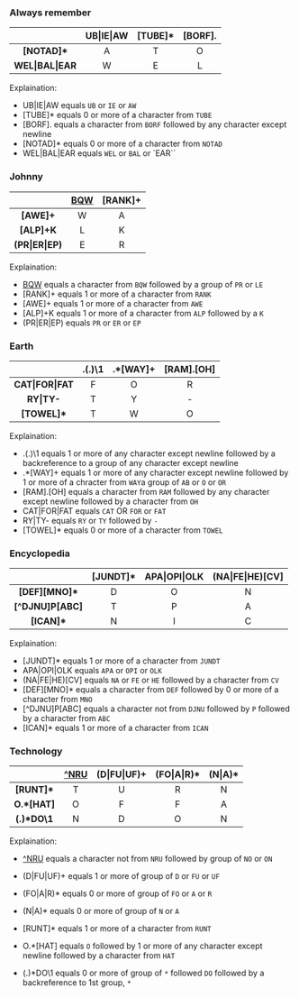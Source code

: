 ### Always remember

|                  | UB\|IE\|AW | [TUBE]* | [BORF]. |
|:----------------:|:----------:|:-------:|:-------:|
| <b>[NOTAD]*      | A          | T       | O       |
| <b>WEL\|BAL\|EAR | W          | E       | L       |

Explaination: 
* UB|IE|AW equals  `UB` or `IE` or `AW`
* [TUBE]* equals 0 or more of a character from `TUBE`
* [BORF]. equals a character from `BORF` followed by any character except newline
* [NOTAD]* equals 0 or more of a character from `NOTAD`
* WEL|BAL|EAR equals `WEL` or `BAL` or `EAR``  

### Johnny

|               | [BQW](PR\|LE) | [RANK]+ |
|:-------------:|:-------------:|:-------:|
| <b>[AWE]+     | W             | A       |
| <b>[ALP]+K    | L             | K       |
| <b>(PR\|ER\|EP) | E             | R       |

Explaination: 
* [BQW](PR\|LE) equals a character from `BQW` followed by a group of `PR` or `LE`
* [RANK]+ equals 1 or more of a character from `RANK`
* [AWE]+ equals 1 or more of a character from `AWE`
* [ALP]+K equals 1 or more of a character from `ALP` followed by a `K`
* (PR|ER|EP) equals `PR` or `ER` or `EP` 

### Earth

|                | .(.)\1 | .*[WAY]+ | [RAM].[OH] |
|:--------------:|:------:|:--------:|:----------:|
| <b>CAT\|FOR\|FAT | F      | O        | R
| <b>RY\|TY\-     | T      | Y        | -
| <b>[TOWEL]*    | T      | W        | O

Explaination: 
* .(.)\1 equals 1 or more of any character except newline followed by a backreference to a group of any character except newline
* .*[WAY]+ equals 1 or more of any character except newline followed by 1 or more of a chracter from `WAY`a group of `AB` or `O` or `OR`
* [RAM].[OH] equals a character from `RAM` followed by any character except newline followed by a character from `OH`
* CAT|FOR|FAT equals `CAT` OR `FOR` or `FAT` 
* RY|TY\- equals `RY` or `TY` followed by `-` 
* [TOWEL]* equals 0 or more of a character from `TOWEL`

### Encyclopedia

|                  | [JUNDT]* | APA\|OPI\|OLK | (NA\|FE\|HE)[CV] |
|:----------------:|:--------:|:-------------:|:----------------:|
| <b>[DEF][MNO]*   | D        | O             | N
| <b>[^DJNU]P[ABC] | T        | P             | A
| <b>[ICAN]*       | N        | I             | C

Explaination: 
* [JUNDT]* equals 1 or more of a character from `JUNDT`
* APA|OPI|OLK equals `APA` or `OPI` or `OLK`
* (NA|FE|HE)[CV] equals `NA` or `FE` or `HE` followed by a character from `CV`
* [DEF][MNO]* equals a character from `DEF` followed by 0 or more of a character from `MNO`
* [^DJNU]P[ABC] equals a character not from `DJNU` followed by `P` followed by a character from `ABC`
* [ICAN]* equals 1 or more of a character from `ICAN`

### Technology

|             | [^NRU](NO\|ON) | (D\|FU\|UF)+ | (FO\|A\|R)* | (N\|A)* |
|:-----------:|:--------------:|:------------:|:-----------:|:-------:|
| <b>[RUNT]*  | T              | U            | R           | N       |
| <b>O.*[HAT] | O              | F            | F           | A       |
| <b>(.)*DO\1 | N              | D            | O           | N       |

Explaination: 

* [^NRU](NO|ON) equals a character not from `NRU` followed by group of `NO` or `ON`
* (D|FU|UF)+ equals 1 or more of group of `D` or `FU` or `UF`
* (FO|A|R)* equals 0 or more of group of `FO` or `A` or `R`
* (N|A)* equals 0 or more of group of `N` or `A`

* [RUNT]* equals 1 or more of a character from `RUNT`
* O.*[HAT] equals `O` followed by 1 or more of any character except newline followed by a character from `HAT`
* (.)*DO\1 equals 0 or more of group of `*` followed `DO` followed by a backreference to 1st group, `*`